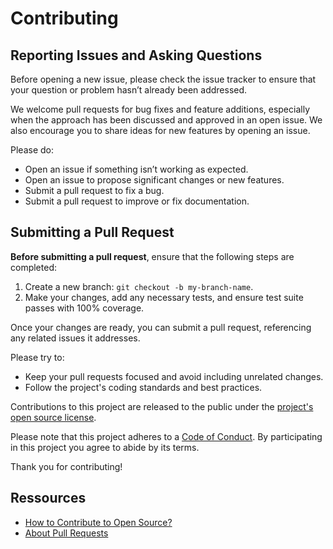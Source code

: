 # Contributing

## Reporting Issues and Asking Questions

Before opening a new issue, please check the issue tracker to ensure that your question or problem hasn’t already been
addressed.

We welcome pull requests for bug fixes and feature additions, especially when the approach has been discussed and
approved in an open issue. We also encourage you to share ideas for new features by opening an issue.

Please do:

- Open an issue if something isn’t working as expected.
- Open an issue to propose significant changes or new features.
- Submit a pull request to fix a bug.
- Submit a pull request to improve or fix documentation.

## Submitting a Pull Request

**Before submitting a pull request**, ensure that the following steps are completed:

1. Create a new branch: `git checkout -b my-branch-name`.
2. Make your changes, add any necessary tests, and ensure test suite passes with 100% coverage.

Once your changes are ready, you can submit a pull request, referencing any related issues it addresses.

Please try to:

- Keep your pull requests focused and avoid including unrelated changes.
- Follow the project's coding standards and best practices.

Contributions to this project are released to the public under the [project's open source license][license].

Please note that this project adheres to a [Code of Conduct][code-of-conduct]. By participating in this project you
agree to abide by its terms.

Thank you for contributing!

## Ressources

- [How to Contribute to Open Source?][How to Contribute to Open Source?]
- [About Pull Requests][About Pull Requests]

[license]: ../LICENSE

[code-of-conduct]: CODE_OF_CONDUCT.md

[How to Contribute to Open Source?]: https://opensource.guide/how-to-contribute/

[About Pull Requests]: https://docs.github.com/en/pull-requests/collaborating-with-pull-requests/proposing-changes-to-your-work-with-pull-requests/about-pull-requests